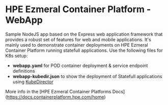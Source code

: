# HPE Ezmeral Container Platform - WebApp
Sample NodeJS app based on the Express web application framework that provides a robust set of features for web and mobile applications.
It's mainly used to demonstrate container deployments on HPE Ezmeral Container Platform running statefull applications.   Use the following files for K8s setup: <br>
- **webapp.yaml** for POD container deployment & service endpoint definitions
- **webapp-kubedir.json** to show the deployment of Statefull applications using [KubeDirector](https://github.com/bluek8s/kubedirector)

More info in the [HPE Ezmeral Container Platforms Docs] (https://docs.containerplatform.hpe.com/home)
